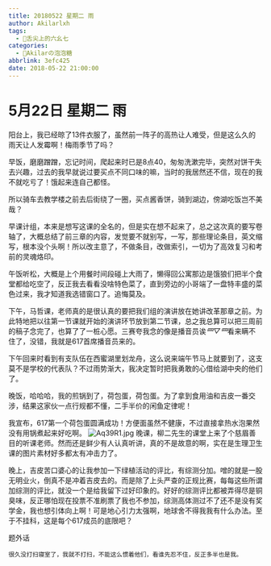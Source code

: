 ```yaml
---
title: 20180522 星期二 雨
author: Akilarlxh
tags:
  - 🍱舌尖上的六幺七
categories:
  - 🍬Akilarの泡泡糖
abbrlink: 3efc425
date: 2018-05-22 21:00:00
---
```

# 5月22日 星期二 雨

阳台上，我已经晾了13件衣服了，虽然前一阵子的高热让人难受，但是这么久的雨天让人发霉啊！梅雨季节了吗？

早饭，磨磨蹭蹭，忘记时间，爬起来时已是8点40，匆匆洗漱完毕，突然对饼干失去兴趣，过去的我早就说过要买点不同口味的嘛，当时的我居然还不信，现在的我不就吃亏了！饿起来连自己都怪。

所以骑车去教学楼之前去后街绕了一圈，买点酱香饼，骑到湖边，傍湖吃饭岂不美哉？

早课计组，本来是想写这课的全名的，但是实在想不起来了，总之这次真的要写卷轴了，大概总结了前三章的内容，发觉要不就别写，一写，那些理论条目，英文缩写，根本没个头啊！所以改主意了，不做条目，改做索引，一切为了高效复习和考前的灵魂烙印。

午饭听松，大概是上个用餐时间段碰上大雨了，懒得回公寓那边是饿狼们把半个食堂都给吃空了，反正我去看看没啥特色菜了，直到旁边的小哥端了一盘特丰盛的菜色过来，我才知道我选错窗口了。追悔莫及。

下午，马哲课，老师真的是很认真的要把我们组的演讲放在她讲改革那章之前。为此特地把以往第一节课就开始的演讲环节放到第二节课，总之我总算可以把三周前的稿子念完了，也算了了一桩心愿。三赛夸我念的像是播音员诶*罒▽罒*看来瞒不住了，没错，我就是617首席播音员来的。

下午回来时看到有支队伍在西蜜湖里划龙舟，这么说来端午节马上就要到了，这支莫不是学校的代表队？不过雨势渐大，我决定暂时把我勇敢的心借给湖中央的他们了。

晚饭，哈哈哈，我的煎锅到了，荷包蛋，荷包蛋。为了拿到食用油和吉皮一番交涉，结果这家伙一点行规都不懂，二手半价的闲鱼定律呢！

我宣布，617第一个荷包蛋圆满成功！方便面虽然不健康，不过直接拿热水泡果然没有用锅煮起来好吃啊。
![Aq39R1.jpg](https://s2.ax1x.com/2019/04/12/Aq39R1.jpg)
晚课，柳二先生的课堂上来了个慈眉善目的听课老师。然而还是鲜少有人认真听讲，真的不是故意的啊，实在是生理卫生课的图片素材好多都太有冲击力了。

晚上，吉皮苦口婆心的让我参加一下绿植活动的评比，有综测分加。噌的就是一股无明业火，倒真不是冲着吉皮去的。而是除了上头严查的正规比赛，每每这些所谓加综测的评比，就没一个是给我留下过好印象的。好好的综测评比都被弄得尽是铜臭味，反正哪怕现在投票不准刷票了我也不参加，综测高体测过不了还不是没有奖学金，我也想引体向上啊！可是地心引力太强啊，地球舍不得我我有什么办法。至于不挂科，这是每个617成员的底限吧？

题外话
```
很久没打扫寝室了，我就不打扫，不能这么惯着他们，看谁先忍不住，反正多半也是我。
```